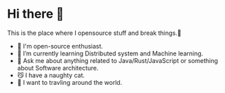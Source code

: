 # Hi there 🙋

This is the place where I opensource stuff and break things.🤪 

- 🐣 I'm open-source enthusiast.
- 🎯 I’m currently learning Distributed system and Machine learning.
- 💬 Ask me about anything related to Java/Rust/JavaScript or something about Software architecture.
- 😼 I have a naughty cat.
- 🚗 I want to travling around the world.

